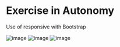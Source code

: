 # Exercise in Autonomy

Use of responsive with Bootstrap

![image](https://user-images.githubusercontent.com/92722233/162636944-1139da0d-cf91-4484-9c38-819900ebf54e.png)
![image](https://user-images.githubusercontent.com/92722233/162637019-036cd5a2-0c5a-4a15-838e-98103734815c.png)
![image](https://user-images.githubusercontent.com/92722233/162637034-75a6de8d-3601-4c04-9867-a1329f242446.png)
